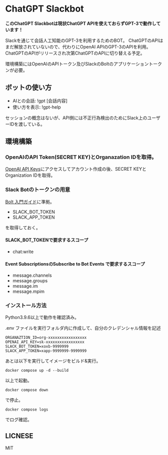 # ChatGPT Slackbot
**このChatGPT Slackbotは現状ChatGPT APIを使えておらずGPT-3で動作しています！**

Slackを通じて会話人工知能のGPT-3を利用するためのBOT。
ChatGPTのAPIはまだ解放されていないので、代わりにOpenAI APIのGPT-3のAPIを利用。
ChatGPTのAPIがリリースされ次第ChatGPTのAPIに切り替える予定。

環境構築にはOpenAIのAPIトークン及びSlackのBoltのアプリケーショントークンが必要。

## ボットの使い方
- AIとの会話: !gpt \[会話内容\]
- 使い方を表示: !gpt-help

セッションの概念はないが、API側には不正行為検出のためにSlack上のユーザーIDを渡している。

## 環境構築
### OpenAIのAPI Token(SECRET KEY)とOrganazation IDを取得。
[OpenAI API Keys](https://beta.openai.com/account/api-keys)にアクセスしてアカウント作成の後、SECRET KEYとOrganization IDを取得。

### Slack Botのトークンの用意
[Bolt 入門ガイド](https://slack.dev/bolt-python/ja-jp/tutorial/getting-started)に準拠。

- SLACK_BOT_TOKEN
- SLACK_APP_TOKEN

を取得しておく。

#### SLACK_BOT_TOKENで要求するスコープ

- chat:write 

#### Event SubscriptionsのSubscribe to Bot Events で要求するスコープ

- message.channels
- message.groups
- message.im
- message.mpim

### インストール方法
Python3.9.6以上で動作を確認済み。

.env ファイルを実行フォルダ内に作成して、自分のクレデンシャル情報を記述

```
ORGANAZTION_ID=org-xxxxxxxxxxxxxxxxx
OPENAI_API_KEY=sk-xxxxxxxxxxxxxxxxx
SLACK_BOT_TOKEN=xoxb-9999999
SLACK_APP_TOKEN=xapp-9999999-9999999
```

あとは以下を実行してイメージをビルド&実行。

```
docker compose up -d --build
```

以上で起動。

```
docker compose down
```

で停止。

```
docker compose logs
```
でログ確認。

## LICNESE
MIT
